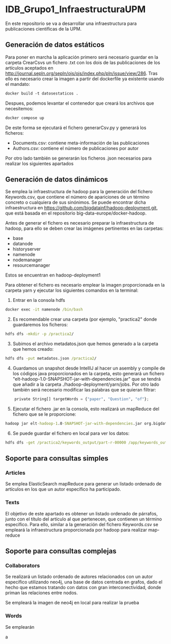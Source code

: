 # IDB_Grupo1_InfraestructuraUPM


En este repositorio se va a desarrollar una infraestructura para publicaciones científicas de la UPM.

## Generación de datos estáticos 

Para poner en marcha la aplicación primero será necesario guardar en la carpeta CrearCsvs un fichero .txt con los dois de las publicaciones de los artículos aceptados en  http://journal.sepln.org/sepln/ojs/ojs/index.php/pln/issue/view/286. Tras ello es necesario crear la imagen a partir del dockerfile ya existente usando el mandato:

```dockerfile
docker build -t datosestaticos .
```
Despues, podemos levantar el contenedor que creará los archivos que necesitemos:

```dockerfile
docker compose up
```

De este forma se ejecutará el fichero generarCsv.py y generará los ficheros:

  - Documents.csv: contiene meta-información de las publicaciones
  - Authors.csv: contiene el número de publicaciones por autor

Por otro lado también se generarán los ficheros .json necesarios para realizar los siguientes apartados


## Generación de datos dinámicos

Se emplea la infraestructura de hadoop para la generación del fichero Keywords.csv, que contiene el número de apariciones de un término concreto o cualquiera de sus sinónimos. Se puede encontrar dicha infraestructura en  https://github.com/bigdatainf/hadoop-deployment.git, que está basada en el repositorio big-data-europe/docker-hadoop.

Antes de generar el fichero es necesario preparar la infraestructura de hadoop, para ello se deben crear las imágenes pertinentes en las carpetas:
  - base
  - datanode
  - historyserver
  - namenode
  - nodemanager
  - resourcemanager

Estos se encuentran en hadoop-deployment1

Para obtener el fichero es necesario emplear la imagen proporcionada en la carpeta yarn y ejecutar los siguientes comandos en la terminal:

1. Entrar en la consola hdfs
```cmd
docker exec -it namenode /bin/bash
```

2. Es recomendable crear una carpeta (por ejemplo, "practica2" donde guardaremos los ficheros:

```cmd
hdfs dfs -mkdir -p /practica2/
```

3. Subimos el archivo metadatos.json que hemos generado a la carpeta que hemos creado:

```cmd
hdfs dfs -put metadatos.json /practica2/
```

4. Guardamos un snapshot desde IntellIJ al hacer un asembly y compile de los códigos java proporcionados en la carpeta, esto generará un fichero "elt-hadoop-1.0-SNAPSHOT-jar-with-dependencies.jar" que se tendrá que añadir a la carpeta ./hadoop-deployment/yarn/jobs. Por otro lado también será necesario modificar las palabras que se quieran filtrar:

```py
    private String[] targetWords = {"paper", "Question", "of"};
```

5. Ejecutar el fichero .jar en la consola, esto realizará un mapReduce del fichero que se le proporcione:

```cmd
hadoop jar elt-hadoop-1.0-SNAPSHOT-jar-with-dependencies.jar org.bigdatainf.TMDB_Runner /practica2/metadatos.json /practica2/keywords_output
```

6. Se puede guardar el fichero en local para ver los datos:

```cmd
hdfs dfs -get /practica2/keywords_output/part-r-00000 /app/keywords_output
```

## Soporte para consultas simples

### Articles

Se emplea ElasticSearch mapReduce para generar un listado ordenado de artículos en los que un autor específico ha participado.


### Texts

El objetivo de este apartado es obtener un listado ordenado de párrafos, junto con el título del artículo al que pertenecen, que contienen un término específico. Para ello, similar a la generación del fichero Keywords.csv se empleará la infraestructura proporcionada por hadoop para realizar map-reduce 


## Soporte para consultas complejas

### Collaborators

Se realizará un listado ordenado de autores relacionados con un autor específico utilizando neo4j, una base de datos centrada en grafos, dado el hecho que estamos tratando con datos con gran interconectividad, donde priman las relaciones entre nodos.

Se empleará la imagen de neo4j en local para realizar la prueba

### Words

Se emplearán 

a
